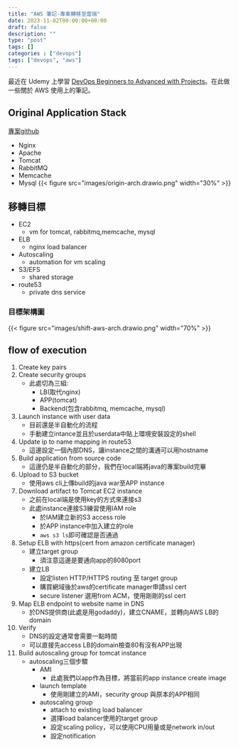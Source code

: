 ```yaml
---
title: "AWS 筆記-專案轉移至雲端"
date: 2023-11-02T00:00:00+08:00
draft: false
description: ""
type: "post"
tags: []
categories : ["devops"]
tags: ["devops", "aws"]
---
```


最近在 Udemy 上學習 [DevOps Beginners to Advanced with Projects](https://www.udemy.com/course/decodingdevops/#reviews)。在此做一些關於 AWS 使用上的筆記。


## Original Application Stack
[專案github](https://github.com/hkhcoder/vprofile-project/tree/aws-LiftAndShift)
* Nginx
* Apache
* Tomcat
* RabbitMQ
* Memcache
* Mysql
{{< figure src="images/origin-arch.drawio.png" width="30%" >}}
## 移轉目標
* EC2
    * vm for tomcat, rabbitmq,memcache, mysql
* ELB
    * nginx load balancer 
* Autoscaling
    * automation for vm scaling
* S3/EFS
    * shared storage
* route53
    * private dns service
### 目標架構圖
{{< figure src="images/shift-aws-arch.drawio.png" width="70%" >}}


## flow of execution
1. Create key pairs
2. Create security groups
    * 此處切為三組: 
        * LB(取代nginx)
        * APP(tomcat)
        * Backend(包含rabbitmq, memcache, mysql) 
3. Launch instance with user data
    * 目前還是半自動化的流程
    * 手動建立intance並且於userdata中貼上環境安裝設定的shell
4. Update ip to name mapping in route53
    * 這邊設定一個內部DNS，讓instance之間的溝通可以用hostname
5. Build application from source code
    * 這邊仍是半自動化的部分，我們在local端將java的專案build完畢
6. Upload to S3 bucket
    * 使用aws cli上傳build的java war至APP instance
7. Download artifact to Tomcat EC2 instance
    * 之前在local端是使用key的方式來連接s3
    * 此處instance連接S3練習使用IAM role
        * 於IAM建立新的S3 access role
        * 於APP instance中加入建立的role
        * `aws s3 ls`即可確認是否通過
8. Setup ELB with https(cert from amazon certificate manager)
    * 建立target group
        * 須注意這邊是要通向app的8080port
    * 建立LB
        * 設定listen HTTP/HTTPS routing 至 target group
        * 購買網域後於aws的certificate manager申請ssl cert
        * secure listener 選用from ACM，使用剛剛的ssl cert
9. Map ELB endpoint to website name in DNS
    * 於DNS提供商(此處是用godaddy)，建立CNAME，並轉向AWS LB的domain
10. Verify
    * DNS的設定通常會需要一點時間
    * 可以直接先access LB的domain檢查80有沒有APP出現
11. Build autoscaling group for tomcat instance
    * autoscaling三個步驟
        * AMI
            * 此處我們以app作為目標，將當前的app instance create image
        * launch template
            * 使用剛建立的AMI，security group 與原本的APP相同
        * autoscaling group
            * attach to existing load balancer
            * 選擇load balancer使用的target group
            * 設定scaling policy，可以使用CPU用量或是network in/out
            * 設定notification
    